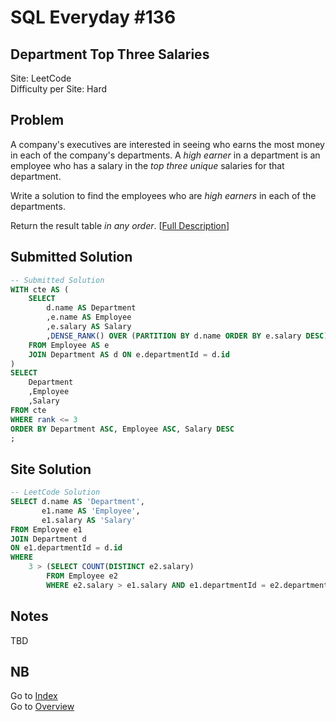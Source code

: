 # SQL Everyday \#136

## Department Top Three Salaries

Site: LeetCode\
Difficulty per Site: Hard

## Problem

A company's executives are interested in seeing who earns the most money in each of the company's departments. A *high earner* in a department is an employee who has a salary in the *top three unique* salaries for that department.

Write a solution to find the employees who are *high earners* in each of the departments.

Return the result table *in any order*. [[Full Description](https://leetcode.com/problems/department-top-three-salaries/description/)]

## Submitted Solution

```sql
-- Submitted Solution
WITH cte AS (
    SELECT
        d.name AS Department
        ,e.name AS Employee
        ,e.salary AS Salary
        ,DENSE_RANK() OVER (PARTITION BY d.name ORDER BY e.salary DESC) AS rank
    FROM Employee AS e
    JOIN Department AS d ON e.departmentId = d.id
)
SELECT
    Department
    ,Employee
    ,Salary
FROM cte
WHERE rank <= 3
ORDER BY Department ASC, Employee ASC, Salary DESC
;
```

## Site Solution

```sql
-- LeetCode Solution 
SELECT d.name AS 'Department', 
       e1.name AS 'Employee', 
       e1.salary AS 'Salary' 
FROM Employee e1
JOIN Department d
ON e1.departmentId = d.id 
WHERE
    3 > (SELECT COUNT(DISTINCT e2.salary)
        FROM Employee e2
        WHERE e2.salary > e1.salary AND e1.departmentId = e2.departmentId);
```

## Notes

TBD

## NB



Go to [Index](../?tab=readme-ov-file#index)\
Go to [Overview](../?tab=readme-ov-file)

